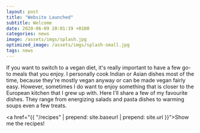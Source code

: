```yaml
---
layout: post
title: "Website Launched"
subtitle: Welcome
date: 2020-06-09 20:01:19 +0100
categories: news
image: /assets/imgs/splash.jpg
optimized_image: /assets/imgs/splash-small.jpg
tags: news
---
```

If you want to switch to a vegan diet, it's really important to have a few go-to meals that you enjoy. I personally cook Indian or Asian dishes most of the time, because they're mostly vegan anyway or can be made vegan fairly easy. However, sometimes I do want to enjoy something that is closer to the European kitchen that I grew up with. Here I'll share a few of my favourite dishes. They range from energizing salads and pasta dishes to warming soups even a few treats.

<a href="{{ "/recipes"  | prepend: site.baseurl | prepend: site.url }}">Show me the recipes!</a>
